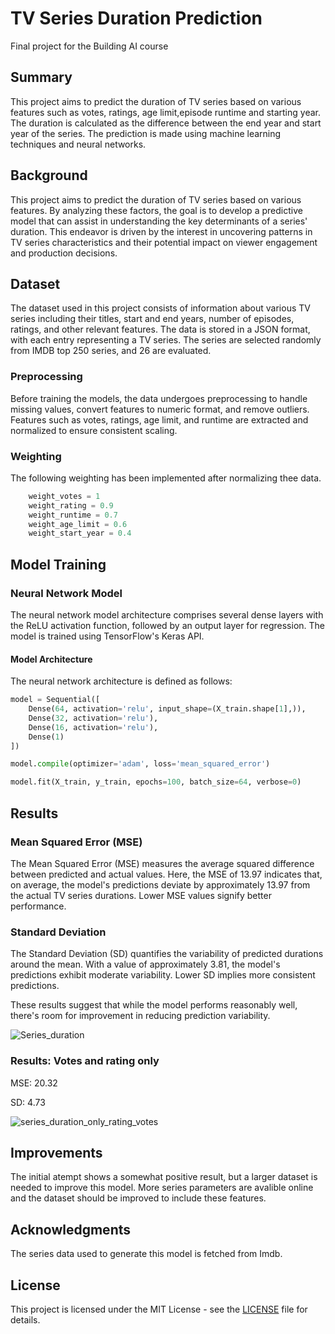 
# TV Series Duration Prediction 
Final project for the Building AI course

## Summary
This project aims to predict the duration of TV series based on various features such as votes, ratings, age limit,episode runtime and starting year. The duration is calculated as the difference between the end year and start year of the series. The prediction is made using machine learning techniques and neural networks.

## Background
This project aims to predict the duration of TV series based on various features. By analyzing these factors, the goal is to develop a predictive model that can assist in understanding the key determinants of a series' duration. This endeavor is driven by the interest in uncovering patterns in TV series characteristics and their potential impact on viewer engagement and production decisions.

## Dataset

The dataset used in this project consists of information about various TV series including their titles, start and end years, number of episodes, ratings, and other relevant features. The data is stored in a JSON format, with each entry representing a TV series. The series are selected randomly from IMDB top 250 series, and 26 are evaluated.

### Preprocessing

Before training the models, the data undergoes preprocessing to handle missing values, convert features to numeric format, and remove outliers. Features such as votes, ratings, age limit, and runtime are extracted and normalized to ensure consistent scaling.

### Weighting
The following weighting has been implemented after normalizing thee data. 

```python
    weight_votes = 1
    weight_rating = 0.9
    weight_runtime = 0.7
    weight_age_limit = 0.6
    weight_start_year = 0.4
```

## Model Training

### Neural Network Model

The neural network model architecture comprises several dense layers with the ReLU activation function, followed by an output layer for regression. The model is trained using TensorFlow's Keras API.


#### Model Architecture

The neural network architecture is defined as follows:

```python
model = Sequential([
    Dense(64, activation='relu', input_shape=(X_train.shape[1],)),
    Dense(32, activation='relu'),
    Dense(16, activation='relu'),
    Dense(1)
])

model.compile(optimizer='adam', loss='mean_squared_error')

model.fit(X_train, y_train, epochs=100, batch_size=64, verbose=0)

```
## Results

### Mean Squared Error (MSE)
The Mean Squared Error (MSE) measures the average squared difference between predicted and actual values. Here, the MSE of 13.97 indicates that, on average, the model's predictions deviate by approximately 13.97 from the actual TV series durations. Lower MSE values signify better performance.

### Standard Deviation
The Standard Deviation (SD) quantifies the variability of predicted durations around the mean. With a value of approximately 3.81, the model's predictions exhibit moderate variability. Lower SD implies more consistent predictions.

These results suggest that while the model performs reasonably well, there's room for improvement in reducing prediction variability.

![Series_duration](https://github.com/U25B3/BuildingAI-project/assets/80511413/9b667201-d95c-42f8-b41e-6f1f6e51b8b5)

### Results: Votes and rating only
MSE: 20.32

SD: 4.73

![series_duration_only_rating_votes](https://github.com/U25B3/BuildingAI-project/assets/80511413/523e627e-51f1-4100-8676-b9cc39f1f780)

## Improvements
The initial atempt shows a somewhat positive result, but a larger dataset is needed to improve this model. More series parameters are avalible online and the dataset should be improved to include these features.

## Acknowledgments
The series data used to generate this model is fetched from Imdb. 


## License

This project is licensed under the MIT License - see the [LICENSE](LICENSE) file for details.
